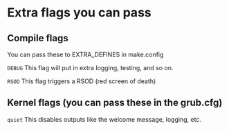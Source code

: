 # Extra flags you can pass

## Compile flags
You can pass these to EXTRA_DEFINES in make.config

```DEBUG``` This flag will put in extra logging, testing, and so on.

```RSOD``` This flag triggers a RSOD (red screen of death)

## Kernel flags (you can pass these in the grub.cfg)

```quiet```  This disables outputs like the welcome message, logging, etc.